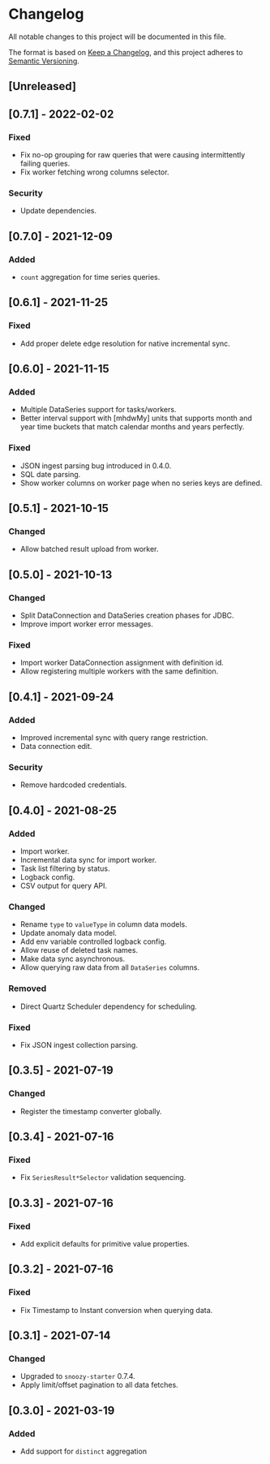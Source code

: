 # Changelog
All notable changes to this project will be documented in this file.

The format is based on [Keep a Changelog](https://keepachangelog.com/en/1.0.0/),
and this project adheres to [Semantic Versioning](https://semver.org/spec/v2.0.0.html).

## [Unreleased]

## [0.7.1] - 2022-02-02
### Fixed
- Fix no-op grouping for raw queries that were causing intermittently failing queries.
- Fix worker fetching wrong columns selector.

### Security
- Update dependencies.

## [0.7.0] - 2021-12-09
### Added
- `count` aggregation for time series queries.

## [0.6.1] - 2021-11-25
### Fixed
- Add proper delete edge resolution for native incremental sync.

## [0.6.0] - 2021-11-15
### Added
- Multiple DataSeries support for tasks/workers.
- Better interval support with [mhdwMy] units that supports month and year time buckets that match calendar months and years perfectly.

### Fixed
- JSON ingest parsing bug introduced in 0.4.0.
- SQL date parsing.
- Show worker columns on worker page when no series keys are defined.

## [0.5.1] - 2021-10-15
### Changed
- Allow batched result upload from worker.

## [0.5.0] - 2021-10-13
### Changed
- Split DataConnection and DataSeries creation phases for JDBC.
- Improve import worker error messages.

### Fixed
- Import worker DataConnection assignment with definition id.
- Allow registering multiple workers with the same definition.

## [0.4.1] - 2021-09-24
### Added
- Improved incremental sync with query range restriction.
- Data connection edit.

### Security
- Remove hardcoded credentials.

## [0.4.0] - 2021-08-25
### Added
- Import worker.
- Incremental data sync for import worker.
- Task list filtering by status.
- Logback config.
- CSV output for query API.

### Changed
- Rename `type` to `valueType` in column data models.
- Update anomaly data model.
- Add env variable controlled logback config.
- Allow reuse of deleted task names.
- Make data sync asynchronous.
- Allow querying raw data from all `DataSeries` columns.

### Removed
- Direct Quartz Scheduler dependency for scheduling.

### Fixed
- Fix JSON ingest collection parsing.

## [0.3.5] - 2021-07-19
### Changed
- Register the timestamp converter globally.

## [0.3.4] - 2021-07-16
### Fixed
- Fix `SeriesResult*Selector` validation sequencing.

## [0.3.3] - 2021-07-16
### Fixed
- Add explicit defaults for primitive value properties.

## [0.3.2] - 2021-07-16
### Fixed
- Fix Timestamp to Instant conversion when querying data.

## [0.3.1] - 2021-07-14
### Changed
- Upgraded to `snoozy-starter` 0.7.4.
- Apply limit/offset pagination to all data fetches.

## [0.3.0] - 2021-03-19
### Added
 - Add support for `distinct` aggregation
